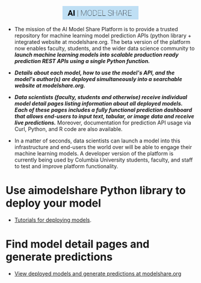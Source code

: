 <p align="center"><img width="40%" src="docs/aimodshare_banner.jpg" /></p>

- The mission of the AI Model Share Platform is to provide a trusted repository for machine learning model prediction APIs (python library + integrated website at modelshare.org.  The beta version of the platform now enables faculty, students, and the wider data science community to ***launch machine learning models into scalable production ready prediction REST APIs using a single Python function.*** 

- ***Details about each model, how to use the model's API, and the model's author(s) are deployed simultaneously into a searchable website at modelshare.org.*** 

- ***Data scientists (faculty, students and otherwise) receive individual model detail pages listing information about all deployed models. Each of these pages includes a fully functional prediction dashboard that allows end-users to input text, tabular, or image data and receive live predictions.*** Moreover, documentation for prediction API usage via Curl, Python, and R code are also available.

- In a matter of seconds, data scientists can launch a model into this infrastructure and end-users the world over will be able to engage their machine learning models. A developer version of the platform is currently being used by Columbia University students, faculty, and staff to test and improve platform functionality.

# Use aimodelshare Python library to deploy your model
* [Tutorials for deploying models](https://github.com/AIModelShare/aimodelshare/tree/master/tutorials).

# Find model detail pages and generate predictions
* [View deployed models and generate predictions at modelshare.org](http://mlsite5aimodelshare-dev.s3-website.us-east-2.amazonaws.com/)
